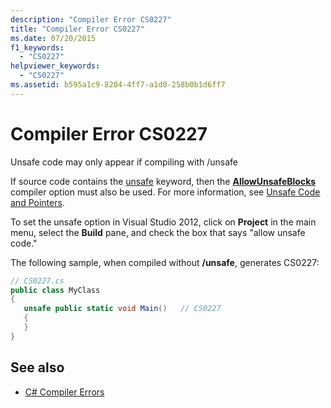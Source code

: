 ```yaml
---
description: "Compiler Error CS0227"
title: "Compiler Error CS0227"
ms.date: 07/20/2015
f1_keywords:
  - "CS0227"
helpviewer_keywords:
  - "CS0227"
ms.assetid: b595a1c9-8204-4ff7-a1d0-258b0b1d6ff7
---
```

# Compiler Error CS0227

Unsafe code may only appear if compiling with /unsafe

If source code contains the [unsafe](../language-reference/keywords/unsafe.md) keyword, then the [**AllowUnsafeBlocks**](../language-reference/compiler-options/language.md#allowunsafeblocks) compiler option must also be used. For more information, see [Unsafe Code and Pointers](/dotnet/csharp/language-reference/unsafe-code).

To set the unsafe option in Visual Studio 2012, click on **Project** in the main menu, select the **Build** pane, and check the box that says "allow unsafe code."

The following sample, when compiled without **/unsafe**, generates CS0227:

```csharp
// CS0227.cs
public class MyClass
{
   unsafe public static void Main()   // CS0227
   {
   }
}
```

## See also

- [C# Compiler Errors](../language-reference/compiler-messages/index.md)
